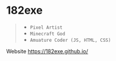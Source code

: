 # 182exe

> - `Pixel Artist`
> - `Minecraft God`
> - `Amuature Coder (JS, HTML, CSS)`

Website
https://182exe.github.io/
